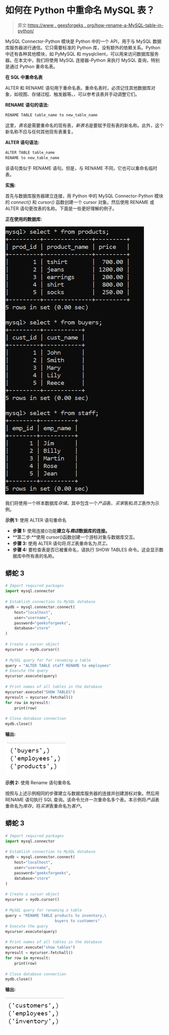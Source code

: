 # 如何在 Python 中重命名 MySQL 表？

> 原文:[https://www . geesforgeks . org/how-rename-a-MySQL-table-in-python/](https://www.geeksforgeeks.org/how-to-rename-a-mysql-table-in-python/)

MySQL Connector-Python 模块是 Python 中的一个 API，用于与 MySQL 数据库服务器进行通信。它只需要标准的 Python 库，没有额外的依赖关系。Python 中还有各种其他模块，如 PyMySQL 和 mysqlclient，可以用来访问数据库服务器。在本文中，我们将使用 MySQL 连接器-Python 来执行 MySQL 查询，特别是通过 Python 重命名表。

**在 SQL 中重命名表**

ALTER 和 RENAME 语句用于重命名表。重命名表时，必须记住其他数据库对象，如视图、存储过程、触发器等。，可以参考该表并手动调整它们。

**RENAME 语句的语法:**

```py
RENAME TABLE table_name to new_table_name
```

这里，*表名*是需要重命名的现有表，*新表名*是要赋予现有表的新名称。此外，这个新名称不应与任何其他现有表重复。

**ALTER 语句语法:**

```py
ALTER TABLE table_name
RENAME to new_table_name
```

该语句类似于 RENAME 语句。但是，与 RENAME 不同，它也可以重命名临时表。

**实施:**

首先与数据库服务器建立连接，用 Python 中的 MySQL Connector-Python 模块的 *connect()* 和 *cursor()* 函数创建一个 cursor 对象。然后使用 RENAME 或 ALTER 语句更改表的名称。下面是一些更好理解的例子。

**正在使用的数据库:**

![](img/296ef47e9e1f9d39e948a601940bb2cb.png)

我们将使用一个样本数据库*存储*，其中包含一个*产品*表、*买家*表和*员工*表作为示例。

**示例 1:** 使用 ALTER 语句重命名

*   **步骤 1:** 使用连接()功能**建立与*商店*数据库的连接。**
*   **第二步:**使用 cursor()函数创建一个游标对象与数据库交互。
*   **步骤 3:** 使用 ALTER 语句将*员工*表重命名为*员工。*
*   **步骤 4:** 要检查表是否已被重命名，请执行 SHOW TABLES 命令。这会显示数据库中所有表的名称。

## 蟒蛇 3

```py
# Import required packages
import mysql.connector

# Establish connection to MySQL database
mydb = mysql.connector.connect(
    host="localhost",
    user="username",
    password="geeksforgeeks",
    database="store"
)

# Create a cursor object
mycursor = mydb.cursor()

# MySQL query for for renaming a table
query = "ALTER TABLE staff RENAME to employees"
# Execute the query
mycursor.execute(query)

# Print names of all tables in the database
mycursor.execute("SHOW TABLES")
myresult = mycursor.fetchall()
for row in myresult:
    print(row)

# Close database connection
mydb.close()
```

**输出:**

![](img/1f4b7f38fef1bce115d6f592966294f7.png)

**示例 2:** 使用 Rename 语句重命名

按照与上述示例相同的步骤建立与数据库服务器的连接并创建游标对象。然后用 RENAME 语句执行 SQL 查询。该命令允许一次重命名多个表。本示例将*产品*表重命名为*库存*，将*买家*表重命名为*客户*。

## 蟒蛇 3

```py
# Import required packages
import mysql.connector

# Establish connection to MySQL database
mydb = mysql.connector.connect(
    host="localhost",
    user="username",
    password="geeksforgeeks",
    database="store"
)

# Create a cursor object
mycursor = mydb.cursor()

# MySQL query for renaming a table
query = "RENAME TABLE products to inventory,\
                      buyers to customers"
# Execute the query
mycursor.execute(query)

# Print names of all tables in the database
mycursor.execute("show tables")
myresult = mycursor.fetchall()
for row in myresult:
    print(row)

# Close database connection
mydb.close()
```

**输出:**

![](img/1c4bd87acc1da4e74090e9797c5b8dd2.png)